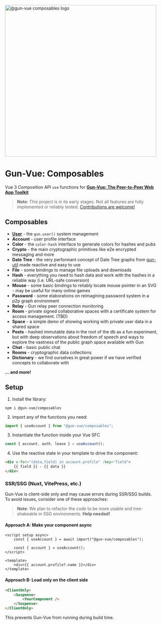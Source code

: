 <a href="https://gun-vue.js.org">
  <img src="https://gun-vue.js.org/media/svg/composables.svg" alt="@gun-vue composables logo" width="500" />
</a>

# Gun-Vue: Composables

Vue 3 Composition API `use` functions for [**Gun-Vue: The Peer-to-Peer Web App Toolkit**](https://github.com/DeFUCC/gun-vue)

> **Note**: This project is in its early stages. Not all features are fully implemented or reliably tested. [Contributions are welcome!](https://github.com/DeFUCC/gun-vue/tree/master?tab=readme-ov-file#contributing)

## Composables
- [**User**](https://github.com/DeFUCC/gun-vue/tree/master/src/user)  - the `gun.user()` system management
- **Account** - user profile interface
- **Color** - the `color-hash` interface to generate colors for hashes and pubs
- **Crypto** - the main cryptographic primitives like e2e encrypted messaging and more
- **Date Tree** - the very performant concept of Date Tree graphs from [gun-util](https://github.com/diatche/gun-util#DateTree) made reactive and easy to use
- **File** - some bindings to manage file uploads and downloads
- **Hash** - everything you need to hash data and work with the hashes in a reliable way (i.e. URL-safe conversion)
- **Mouse** - some basic bindings to reliably locate mouse pointer in an SVG - may be useful for many online games
- **Password** - some elaborations on reimagining password system in a p2p graph environment
- **Relay** - Gun relay peer connection monitoring
- **Room** - private signed collaborative spaces with a certificate system for access management. (TBD)
- **Space** - a simple demo of showing working with private user data in a shared space
- **Posts** - hashed immutable data in the root of the db as a fun experiment, but with deep observations about freedom of speech and ways to explore the vastness of the public graph space available with Gun
- **Chat** - basic public chat
- **Rooms** - cryptographic data collections
- **Dictionary** - we find ourselves in great power if we have verified concepts to collaborate with

**... and more!**

## Setup

1. Install the library:

```shell
npm i @gun-vue/composables
```

2. Import any of the functions you need:

```js
import { useAccount } from "@gun-vue/composables";
```

3. Instantiate the function inside your Vue SFC

```js
const { account, auth, leave } = useAccount();
```

4. Use the reactive state in your template to drive the component:

```html
<div v-for="(data,field) in account.profile" :key="field">
	{{ field }} - {{ data }}
</div>
```

### SSR/SSG (Nuxt, VitePress, etc.)

Gun-Vue is client-side only and may cause errors during SSR/SSG builds. To avoid issues, consider one of these approaches:

> **Note**: We plan to refactor the code to be more usable and tree-shakeable in SSG environments. **Help needed!**

#### Approach A: Make your component async

```vue
<script setup async>
	const { useAccount } = await import("@gun-vue/composables");

	const { account } = useAccount();
</script>

<template>
	<div>{{ account.profile?.name }}</div>
</template>
```

#### Approach B: Load only on the client side

```html
<ClientOnly>
	<Suspense>
		<YourComponent />
	</Suspense>
</ClientOnly>
```

This prevents Gun-Vue from running during build time.
